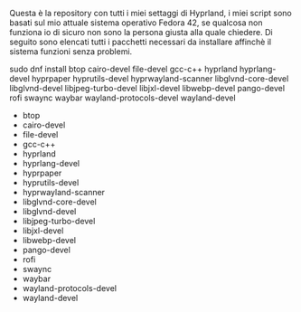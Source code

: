 Questa è la repository con tutti i miei settaggi di Hyprland, i miei script sono basati sul mio attuale sistema operativo Fedora 42, se qualcosa non funziona io di sicuro non sono la persona giusta alla quale chiedere.
Di seguito sono elencati tutti i pacchetti necessari da installare affinchè il sistema funzioni senza problemi.

sudo dnf install btop cairo-devel file-devel gcc-c++ hyprland hyprlang-devel hyprpaper hyprutils-devel hyprwayland-scanner libglvnd-core-devel libglvnd-devel libjpeg-turbo-devel libjxl-devel libwebp-devel pango-devel rofi swaync waybar wayland-protocols-devel wayland-devel

- btop
- cairo-devel
- file-devel
- gcc-c++
- hyprland
- hyprlang-devel
- hyprpaper
- hyprutils-devel
- hyprwayland-scanner
- libglvnd-core-devel
- libglvnd-devel
- libjpeg-turbo-devel
- libjxl-devel
- libwebp-devel
- pango-devel
- rofi
- swaync
- waybar
- wayland-protocols-devel
- wayland-devel